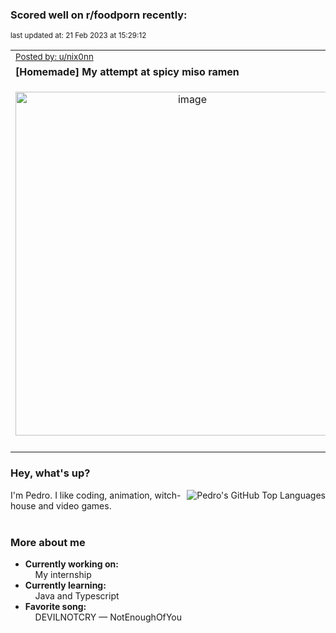 ### Scored well on r/foodporn recently:

<p align="left"><sub>last updated at: 21 Feb 2023 at 15:29:12</sub></p>

|   |
| --- |
| <sub>[Posted by: u/nix0nn][source]</sub> |
| **[Homemade] My attempt at spicy miso ramen** | 
|<p align="center"> <img alt="image" src="https://i.redd.it/kou67vgtbdja1.jpg" width="550" /> </p>|
|   |

### Hey, what's up?
<img align="right" alt="Pedro's GitHub Top Languages" src="https://github-readme-stats.vercel.app/api/top-langs/?username=PedrosUsername&exclude_repo=HW2&layout=compact" />

I'm Pedro. I like coding, animation, witch-house and video games.<br><br>

### More about me
- **Currently working on:**  
&nbsp;&nbsp;&nbsp;&nbsp;My internship
- **Currently learning:**  
&nbsp;&nbsp;&nbsp;&nbsp;Java and Typescript
- **Favorite song:**  
&nbsp;&nbsp;&nbsp;&nbsp;DEVILNOTCRY — NotEnoughOfYou<br><br>

  



  
  
  
[linkedin]: https://linkedin.com/in/pedro-h-r-gomes-8a487b14a/
[gmail]: mailto:pilique11@gmail.com
[source]: https://reddit.com/r/FoodPorn/comments/11743xh/homemade_my_attempt_at_spicy_miso_ramen/
[redditAPI]: https://www.reddit.com/dev/api/